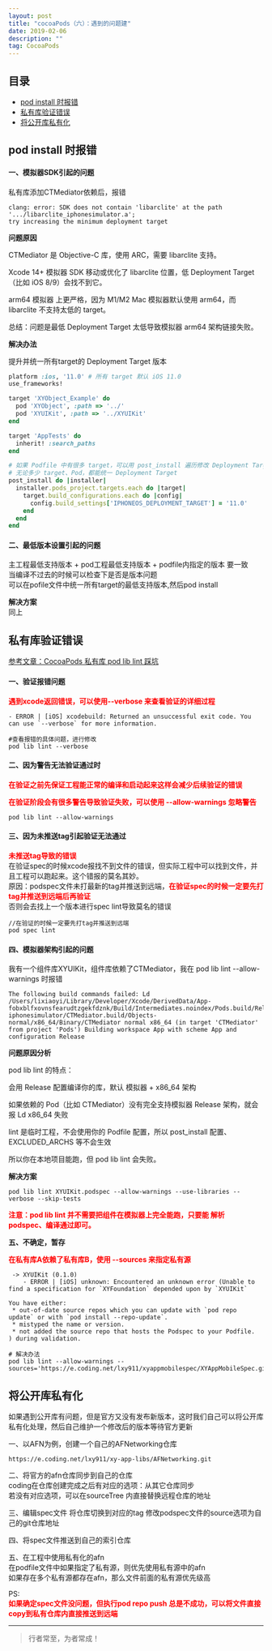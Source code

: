 ```yaml
---
layout: post
title: "cocoaPods（六）：遇到的问题建"
date: 2019-02-06
description: ""
tag: CocoaPods
---
```




## 目录
* [pod install 时报错](#content1)
* [私有库验证错误](#content2)
* [将公开库私有化](#content3)


## <a id="content1">pod install 时报错</a> 


#### **一、模拟器SDK引起的问题**

私有库添加CTMediator依赖后，报错   

```text
clang: error: SDK does not contain 'libarclite' at the path '.../libarclite_iphonesimulator.a'; 
try increasing the minimum deployment target
```

**问题原因**

CTMediator 是 Objective-C 库，使用 ARC，需要 libarclite 支持。

Xcode 14+ 模拟器 SDK 移动或优化了 libarclite 位置，低 Deployment Target（比如 iOS 8/9）会找不到它。

arm64 模拟器 上更严格，因为 M1/M2 Mac 模拟器默认使用 arm64，而 libarclite 不支持太低的 target。

总结：问题是最低 Deployment Target 太低导致模拟器 arm64 架构链接失败。

**解决办法**

提升并统一所有target的 Deployment Target 版本    

```Ruby
platform :ios, '11.0' # 所有 target 默认 iOS 11.0
use_frameworks!

target 'XYObject_Example' do
  pod 'XYObject', :path => '../'
  pod 'XYUIKit', :path => '../XYUIKit'
end

target 'AppTests' do
  inherit! :search_paths
end

# 如果 Podfile 中有很多 target，可以用 post_install 遍历修改 Deployment Target：
# 无论多少 target、Pod，都能统一 Deployment Target
post_install do |installer|
  installer.pods_project.targets.each do |target|
    target.build_configurations.each do |config|
      config.build_settings['IPHONEOS_DEPLOYMENT_TARGET'] = '11.0'
    end
  end
end

```


#### **二、最低版本设置引起的问题**   

主工程最低支持版本 + pod工程最低支持版本 + podfile内指定的版本 要一致     
当编译不过去的时候可以检查下是否是版本问题    
可以在pofile文件中统一所有target的最低支持版本,然后pod install    

**解决方案**   
同上    




## <a id="content2">私有库验证错误</a>




[参考文章：CocoaPods 私有库 pod lib lint 踩坑](https://www.jianshu.com/p/71c701649df6)


#### **一、验证报错问题**

<span style="color:red;font-weight:bold">遇到xcode返回错误，可以使用--verbose 来查看验证的详细过程</span>
```shell
- ERROR | [iOS] xcodebuild: Returned an unsuccessful exit code. You can use `--verbose` for more information.

#查看报错的具体问题，进行修改
pod lib lint --verbose
```

#### **二、因为警告无法验证通过时**    

<span style="color:red;font-weight:bold">在验证之前先保证工程能正常的编译和启动起来这样会减少后续验证的错误</span>

<span style="color:red;font-weight:bold">在验证阶段会有很多警告导致验证失败，可以使用 --allow-warnings 忽略警告</span>
```shell
pod lib lint --allow-warnings
```

#### **三、因为未推送tag引起验证无法通过**   

<span style="color:red;font-weight:bold">未推送tag导致的错误</span><br>
在验证spec的时候xcode报找不到文件的错误，但实际工程中可以找到文件，并且工程可以跑起来。这个错报的莫名其妙。<br>
原因：podspec文件未打最新的tag并推送到远端，<span style="color:red;font-weight:bold">在验证spec的时候一定要先打tag并推送到远端后再验证</span><br>
否则会去找上一个版本进行spec lint导致莫名的错误
```
//在验证的时候一定要先打tag并推送到远端
pod spec lint 
```


#### **四、模拟器架构引起的问题**   

我有一个组件库XYUIKit，组件库依赖了CTMediator，我在 pod lib lint --allow-warnings 时报错

```text
The following build commands failed: Ld /Users/lixiaoyi/Library/Developer/Xcode/DerivedData/App-fobxblfxovnsfearudtzgekfdznk/Build/Intermediates.noindex/Pods.build/Release-iphonesimulator/CTMediator.build/Objects-normal/x86_64/Binary/CTMediator normal x86_64 (in target 'CTMediator' from project 'Pods') Building workspace App with scheme App and configuration Release
```


**问题原因分析**   

pod lib lint 的特点：

会用 Release 配置编译你的库，默认 模拟器 + x86_64 架构

如果依赖的 Pod（比如 CTMediator）没有完全支持模拟器 Release 架构，就会报 Ld x86_64 失败

lint 是临时工程，不会使用你的 Podfile 配置，所以 post_install 配置、EXCLUDED_ARCHS 等不会生效

所以你在本地项目能跑，但 pod lib lint 会失败。

**解决方案**   

```text
pod lib lint XYUIKit.podspec --allow-warnings --use-libraries --verbose --skip-tests
```

<span style="color:red;font-weight:bold">注意：pod lib lint 并不需要把组件在模拟器上完全能跑，只要能 解析 podspec、编译通过即可。</span>

**五、不确定，暂存**    

<span style="color:red;font-weight:bold">在私有库A依赖了私有库B，使用 --sources 来指定私有源</span>
```
 -> XYUIKit (0.1.0)
    - ERROR | [iOS] unknown: Encountered an unknown error (Unable to find a specification for `XYFoundation` depended upon by `XYUIKit`

You have either:
 * out-of-date source repos which you can update with `pod repo update` or with `pod install --repo-update`.
 * mistyped the name or version.
 * not added the source repo that hosts the Podspec to your Podfile.
) during validation.

# 解决办法
pod lib lint --allow-warnings --sources='https://e.coding.net/lxy911/xyappmobilespec/XYAppMobileSpec.git'
```


## <a id="content4">将公开库私有化</a> 

如果遇到公开库有问题，但是官方又没有发布新版本，这时我们自己可以将公开库私有化处理，然后自己维护一个修改后的版本等待官方更新       

一、以AFN为例，创建一个自己的AFNetworking仓库
```
https://e.coding.net/lxy911/xy-app-libs/AFNetworking.git
```

二、将官方的afn仓库同步到自己的仓库<br>
coding在仓库创建完成之后有对应的选项：从其它仓库同步    
若没有对应选项，可以在sourceTree 内直接替换远程仓库的地址     


三、编辑spec文件
将仓库切换到对应的tag
修改podspec文件的source选项为自己的git仓库地址

四、将spec文件推送到自己的索引仓库

五、在工程中使用私有化的afn<br>
在podfile文件中如果指定了私有源，则优先使用私有源中的afn<br>
如果存在多个私有源都存在afn，那么文件前面的私有源优先级高<br>

PS:<br>
<span style="color:red;font-weight:bold;">如果确定spec文件没问题，但执行pod repo push 总是不成功，可以将文件直接copy到私有仓库内直接推送到远端</span>

----------
>  行者常至，为者常成！



